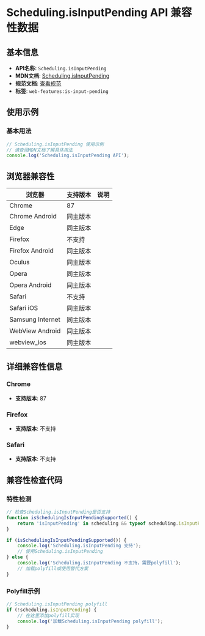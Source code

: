 # Scheduling.isInputPending API 兼容性数据

## 基本信息

- **API名称**: `Scheduling.isInputPending`
- **MDN文档**: [Scheduling.isInputPending](https://developer.mozilla.org/docs/Web/API/Scheduling/isInputPending)
- **规范文档**: [查看规范](https://wicg.github.io/is-input-pending/#dom-scheduling-isinputpending)
- **标签**: `web-features:is-input-pending`

## 使用示例

### 基本用法

```javascript
// Scheduling.isInputPending 使用示例
// 请查阅MDN文档了解具体用法
console.log('Scheduling.isInputPending API');
```

## 浏览器兼容性

| 浏览器 | 支持版本 | 说明 |
|--------|----------|------|
| Chrome | 87 |  |
| Chrome Android | 同主版本 |  |
| Edge | 同主版本 |  |
| Firefox | 不支持 |  |
| Firefox Android | 同主版本 |  |
| Oculus | 同主版本 |  |
| Opera | 同主版本 |  |
| Opera Android | 同主版本 |  |
| Safari | 不支持 |  |
| Safari iOS | 同主版本 |  |
| Samsung Internet | 同主版本 |  |
| WebView Android | 同主版本 |  |
| webview_ios | 同主版本 |  |

## 详细兼容性信息

### Chrome

- **支持版本**: 87

### Firefox

- **支持版本**: 不支持

### Safari

- **支持版本**: 不支持

## 兼容性检查代码

### 特性检测

```javascript
// 检查Scheduling.isInputPending是否支持
function isSchedulingIsInputPendingSupported() {
    return 'isInputPending' in scheduling && typeof scheduling.isInputPending === 'function';
}

if (isSchedulingIsInputPendingSupported()) {
    console.log('Scheduling.isInputPending 支持');
    // 使用Scheduling.isInputPending
} else {
    console.log('Scheduling.isInputPending 不支持，需要polyfill');
    // 加载polyfill或使用替代方案
}
```

### Polyfill示例

```javascript
// Scheduling.isInputPending polyfill
if (!scheduling.isInputPending) {
    // 在这里添加polyfill实现
    console.log('加载Scheduling.isInputPending polyfill');
}
```

